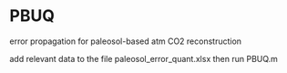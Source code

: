 # PBUQ
error propagation for paleosol-based atm CO2 reconstruction

add relevant data to the file paleosol_error_quant.xlsx
then run PBUQ.m
